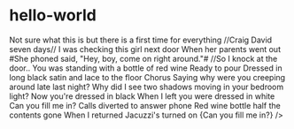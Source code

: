 # hello-world
Not sure what this is but there is a first time for everything
//Craig David seven days//
I was checking this girl next door
When her parents went out
#She phoned said, "Hey, boy, come on right around."#
//So I knock at the door..
You was standing with a bottle of red wine
Ready to pour
Dressed in long black satin and lace to the floor
Chorus
Saying why were you creeping around late last night?
Why did I see two shadows moving in your bedroom light?
Now you're dressed in black
When I left you were dressed in white
Can you fill me in?
Calls diverted to answer phone
Red wine bottle half the contents gone
When I returned Jacuzzi's turned on
{Can you fill me in?}
/>
